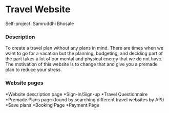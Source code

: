 # Travel Website
Self-project: Samruddhi Bhosale

### Description
To create a travel plan without any plans in mind.
There are times when we want to go for a vacation but the planning, budgeting, and deciding part of the part takes a lot of our mental and physical energy that we do not have.
The motivation of this website is to change that and give you a premade plan to reduce your stress.

### Website pages
*Website description page
*Sign-in/Sign-up 
*Travel Questionnaire
*Premade Plans page (found by searching different travel websites by API)
*Save plans
*Booking Page
*Payment Page
